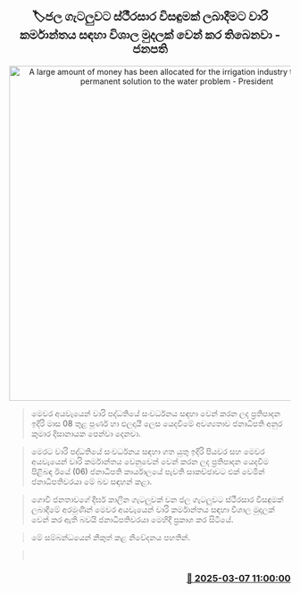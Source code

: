 <p align='center'><b><h2 align='center' title='A large amount of money has been allocated for the irrigation industry to provide a permanent solution to the water problem - President'>🏷ජල ගැටලුවට ස්ථීරසාර විසඳුමක් ලබාදීමට වාරි කර්මාන්තය සඳහා විශාල මුදලක් වෙන් කර තිබෙනවා - ජනපති</h2></b></p>
<p align='center'><img src='https://helakuru.sgp1.cdn.digitaloceanspaces.com/esana/images/lib/anura-president-wari.jpg' width='600' alt='A large amount of money has been allocated for the irrigation industry to provide a permanent solution to the water problem - President'></p>

> මෙවර අයවැයෙන් වාරි පද්ධතියේ සංවර්ධනය සඳහා වෙන් කරන ලද ප්‍රතිපාදන ඉදිරි මාස 08 තුළ පූර්ණ හා ඵලදායී ලෙස යෙදවීමේ අවශ්‍යතාව ජනාධිපති අනුර කුමාර දිසානායක පෙන්වා දෙනවා.

> මෙරට වාරි පද්ධතියේ සංවර්ධනය සඳහා ගත යුතු ඉදිරි පියවර සහ මෙවර අයවැයෙන් වාරි කර්මාන්තය වෙනුවෙන් වෙන් කරන ලද ප්‍රතිපාදන යෙදවීම පිළිබඳ ඊයේ (06) ජනාධිපති කාර්යාලයේ පැවති සාකච්ඡාවට එක් වෙමින් ජනාධිපතිවරයා මේ බව සඳහන් කළා.

> ගොවි ජනතාවගේ දීර්ඝ කාලීන ගැටලුවක් වන ජල ගැටලුවට ස්ථීරසාර විසඳුමක් ලබාදීමේ අරමුණින් මෙවර අයවැයෙන් වාරි කර්මාන්තය සඳහා විශාල මුදලක් වෙන් කර ඇති බවයි ජනාධිපතිවරයා මෙහිදී ප්‍රකාශ කර සිටියේ.

> මේ සම්බන්ධයෙන් නිකුත් කළ නිවේදනය පහතින්. 

>  



<h3 align='right'><a href='https://www.helakuru.lk/esana/p/108119/'>📅 2025-03-07 11:00:00</a></h3>
